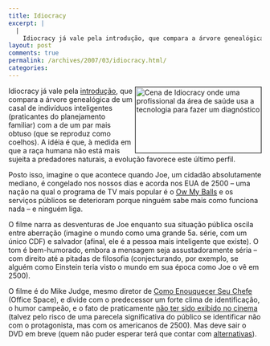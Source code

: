 ```yaml
---
title: Idiocracy
excerpt: |
  |
    Idiocracy já vale pela introdução, que compara a árvore genealógica de um casal de indivíduos inteligentes (praticantes do planejamento familiar) com a de um par mais obtuso (que se reproduz como coelhos). A idéia é que, à medida em que...
layout: post
comments: true
permalink: /archives/2007/03/idiocracy.html/
categories:
---
```

<img title="Cena de Idiocracy onde uma profissional da área de saúde usa a tecnologia para fazer um diagnóstico" src="//chester.me/archives/img/idiocracy.jpg" width="250" height="131" align="right" border="1" style="margin-left:2px" />Idiocracy já vale pela [introdução][1], que compara a árvore genealógica de um casal de indivíduos inteligentes (praticantes do planejamento familiar) com a de um par mais obtuso (que se reproduz como coelhos). A idéia é que, à medida em que a raça humana não está mais sujeita a predadores naturais, a evolução favorece este último perfil.

Posto isso, imagine o que acontece quando Joe, um cidadão absolutamente mediano, é congelado nos nossos dias e acorda nos EUA de 2500 &#8211; uma nação na qual o programa de TV mais popular é o [Ow My Balls][2] e os serviços públicos se deterioram porque ninguém sabe mais como funciona nada &#8211; e ninguém liga.

O filme narra as desventuras de Joe enquanto sua situação pública oscila entre aberração (imagine o mundo como uma grande 5a. série, com um único CDF) e salvador (afinal, ele é a pessoa mais inteligente que existe). O tom é bem-humorado, embora a mensagem seja assustadoramente séria &#8211; com direito até a pitadas de filosofia (conjecturando, por exemplo, se alguém como Einstein teria visto o mundo em sua época como Joe o vê em 2500).

O filme é do Mike Judge, mesmo diretor de [Como Enouquecer Seu Chefe][3] (Office Space), e divide com o predecessor um forte clima de identificação, o humor campeão, e o fato de praticamente [não ter sido exibido no cinema][4] (talvez pelo risco de uma parecela significativa do público se identificar não com o protagonista, mas com os americanos de 2500). Mas deve sair o DVD em breve (quem não puder esperar terá que contar com [alternativas][5]).

 [1]: http://www.youtube.com/watch?v=BXRjmyJFzrU
 [2]: http://www.youtube.com/watch?v=r_4jrMwvZ2A
 [3]: http://www.americanas.com.br/prod/104032/DVDStore
 [4]: http://carnaval.globo.com/Noticias/0,,MUL5712-7086,00.html
 [5]: magnet:?xt=urn:btih:Q42BAYJQRHFX72P25U2ELNYNLDPD34JR
